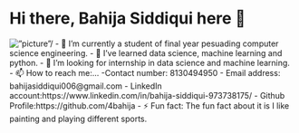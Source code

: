 # Hi there, Bahija Siddiqui here 👋
<img src="https://drive.google.com/file/d/1XoxZUJtMRLInBZyLZzcTn4hWYBz8lsov/view?usp=sharing" width = “30%” alt=”picture”/>
- 🔭 I’m currently a student of final year pesuading computer science engineering.
- 🌱 I’ve learned data science, machine learning and python.
- 👯 I’m looking for internship in data science and machine learning.
- 📫 How to reach me:...
-Contact number: 8130494950
- Email address: bahijasiddiqui006@gmail.com
- LinkedIn account:https://www.linkedin.com/in/bahija-siddiqui-973738175/
- Github Profile:https://github.com/4bahija
- ⚡ Fun fact: The fun fact about it is I like painting and playing different sports.

